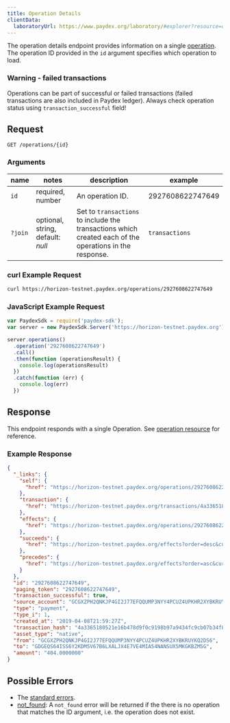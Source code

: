 ```yaml
---
title: Operation Details
clientData:
  laboratoryUrl: https://www.paydex.org/laboratory/#explorer?resource=operations&endpoint=single
---
```


The operation details endpoint provides information on a single
[operation](../resources/operation.md). The operation ID provided in the `id` argument specifies
which operation to load.

### Warning - failed transactions

Operations can be part of successful or failed transactions (failed transactions are also included
in Paydex ledger). Always check operation status using `transaction_successful` field!

## Request

```
GET /operations/{id}
```

### Arguments

| name | notes | description | example |
| ---- | ----- | ----------- | ------- |
| `id` | required, number | An operation ID. | 2927608622747649 |
| `?join` | optional, string, default: _null_ | Set to `transactions` to include the transactions which created each of the operations in the response. | `transactions` |

### curl Example Request

```sh
curl https://horizon-testnet.paydex.org/operations/2927608622747649
```

### JavaScript Example Request

```javascript
var PaydexSdk = require('paydex-sdk');
var server = new PaydexSdk.Server('https://horizon-testnet.paydex.org');

server.operations()
  .operation('2927608622747649')
  .call()
  .then(function (operationsResult) {
    console.log(operationsResult)
  })
  .catch(function (err) {
    console.log(err)
  })
```

## Response

This endpoint responds with a single Operation.  See [operation resource](../resources/operation.md) for reference.

### Example Response

```json
{
  "_links": {
    "self": {
      "href": "https://horizon-testnet.paydex.org/operations/2927608622747649"
    },
    "transaction": {
      "href": "https://horizon-testnet.paydex.org/transactions/4a3365180521e16b478d9f0c9198b97a9434fc9cb07b34f83ecc32fc54d0ca8a"
    },
    "effects": {
      "href": "https://horizon-testnet.paydex.org/operations/2927608622747649/effects"
    },
    "succeeds": {
      "href": "https://horizon-testnet.paydex.org/effects?order=desc&cursor=2927608622747649"
    },
    "precedes": {
      "href": "https://horizon-testnet.paydex.org/effects?order=asc&cursor=2927608622747649"
    }
  },
  "id": "2927608622747649",
  "paging_token": "2927608622747649",
  "transaction_successful": true,
  "source_account": "GCGXZPH2QNKJP4GI2J77EFQQUMP3NYY4PCUZ4UPKHR2XYBKRUYKQ2DS6",
  "type": "payment",
  "type_i": 1,
  "created_at": "2019-04-08T21:59:27Z",
  "transaction_hash": "4a3365180521e16b478d9f0c9198b97a9434fc9cb07b34f83ecc32fc54d0ca8a",
  "asset_type": "native",
  "from": "GCGXZPH2QNKJP4GI2J77EFQQUMP3NYY4PCUZ4UPKHR2XYBKRUYKQ2DS6",
  "to": "GDGEQS64ISS6Y2KDM5V67B6LXALJX4E7VE4MIA54NANSUX5MKGKBZM5G",
  "amount": "404.0000000"
}
```

## Possible Errors

- The [standard errors](../errors.md#Standard-Errors).
- [not_found](../errors/not-found.md): A `not_found` error will be returned if the
  there is no operation that matches the ID argument, i.e. the operation does not exist.
